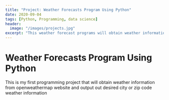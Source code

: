 ```yaml
---
title: "Project: Weather Forecasts Program Using Python"
date: 2020-09-04
tags: [Python, Programming, data science]
header:
  image: "/images/projects.jpg"
excerpt: "This weather forecast programs will obtain weather information from OpenWeatherMap website"
---
```


# Weather Forecasts Program Using Python

This is my first programming project that will obtain weather information from openweathermap website and output out desired city or zip code weather information
